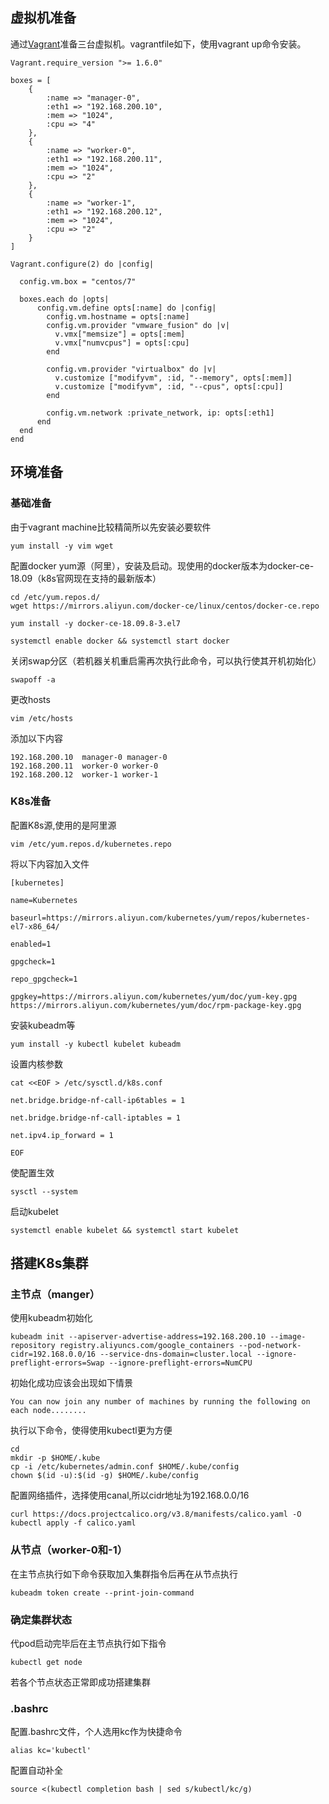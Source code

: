 ## 虚拟机准备

通过[Vagrant](<https://www.vagrantup.com/>)准备三台虚拟机。vagrantfile如下，使用vagrant up命令安装。

```vagrant
Vagrant.require_version ">= 1.6.0"

boxes = [
    {
        :name => "manager-0",
        :eth1 => "192.168.200.10",
        :mem => "1024",
        :cpu => "4"
    },
    {
        :name => "worker-0",
        :eth1 => "192.168.200.11",
        :mem => "1024",
        :cpu => "2"
    },
    {
        :name => "worker-1",
        :eth1 => "192.168.200.12",
        :mem => "1024",
        :cpu => "2"
    }
]

Vagrant.configure(2) do |config|

  config.vm.box = "centos/7"

  boxes.each do |opts|
      config.vm.define opts[:name] do |config|
        config.vm.hostname = opts[:name]
        config.vm.provider "vmware_fusion" do |v|
          v.vmx["memsize"] = opts[:mem]
          v.vmx["numvcpus"] = opts[:cpu]
        end

        config.vm.provider "virtualbox" do |v|
          v.customize ["modifyvm", :id, "--memory", opts[:mem]]
          v.customize ["modifyvm", :id, "--cpus", opts[:cpu]]
        end

        config.vm.network :private_network, ip: opts[:eth1]
      end
  end
end
```

## 环境准备

### 基础准备

由于vagrant machine比较精简所以先安装必要软件

```shell
yum install -y vim wget
```

配置docker yum源（阿里），安装及启动。现使用的docker版本为docker-ce-18.09（k8s官网现在支持的最新版本）

```shell
cd /etc/yum.repos.d/
wget https://mirrors.aliyun.com/docker-ce/linux/centos/docker-ce.repo

yum install -y docker-ce-18.09.8-3.el7

systemctl enable docker && systemctl start docker
```

关闭swap分区（若机器关机重启需再次执行此命令，可以执行使其开机初始化）

```shell
swapoff -a
```

更改hosts

```shell
vim /etc/hosts
```

添加以下内容

```shell
192.168.200.10  manager-0 manager-0
192.168.200.11  worker-0 worker-0
192.168.200.12  worker-1 worker-1
```

### K8s准备

配置K8s源,使用的是阿里源

```shell
vim /etc/yum.repos.d/kubernetes.repo
```

将以下内容加入文件
```shell
[kubernetes]

name=Kubernetes

baseurl=https://mirrors.aliyun.com/kubernetes/yum/repos/kubernetes-el7-x86_64/

enabled=1

gpgcheck=1

repo_gpgcheck=1

gpgkey=https://mirrors.aliyun.com/kubernetes/yum/doc/yum-key.gpg https://mirrors.aliyun.com/kubernetes/yum/doc/rpm-package-key.gpg
```

安装kubeadm等

```shell
yum install -y kubectl kubelet kubeadm
```

设置内核参数

```shell
cat <<EOF > /etc/sysctl.d/k8s.conf

net.bridge.bridge-nf-call-ip6tables = 1

net.bridge.bridge-nf-call-iptables = 1

net.ipv4.ip_forward = 1

EOF
```

使配置生效

```shell
sysctl --system
```

启动kubelet

```shell
systemctl enable kubelet && systemctl start kubelet
```

## 搭建K8s集群

### 主节点（manger）

使用kubeadm初始化

```shell
kubeadm init --apiserver-advertise-address=192.168.200.10 --image-repository registry.aliyuncs.com/google_containers --pod-network-cidr=192.168.0.0/16 --service-dns-domain=cluster.local --ignore-preflight-errors=Swap --ignore-preflight-errors=NumCPU
```

初始化成功应该会出现如下情景

```shell
You can now join any number of machines by running the following on each node........
```

执行以下命令，使得使用kubectl更为方便

```shell
cd
mkdir -p $HOME/.kube
cp -i /etc/kubernetes/admin.conf $HOME/.kube/config
chown $(id -u):$(id -g) $HOME/.kube/config
```

配置网络插件，选择使用canal,所以cidr地址为192.168.0.0/16

```shell
curl https://docs.projectcalico.org/v3.8/manifests/calico.yaml -O
kubectl apply -f calico.yaml
```

### 从节点（worker-0和-1）

在主节点执行如下命令获取加入集群指令后再在从节点执行

```shell
kubeadm token create --print-join-command
```

### 确定集群状态

代pod启动完毕后在主节点执行如下指令

```shell
kubectl get node
```

若各个节点状态正常即成功搭建集群

### .bashrc

配置.bashrc文件，个人选用kc作为快捷命令

```shell
alias kc='kubectl'
```

配置自动补全

```shell
source <(kubectl completion bash | sed s/kubectl/kc/g)
```

